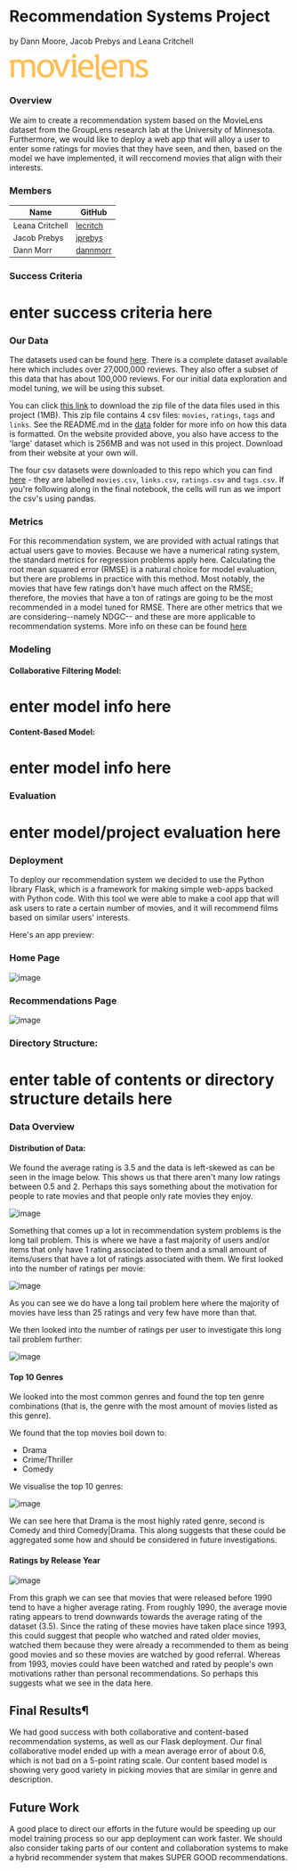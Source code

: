 # Recommendation Systems Project 

by Dann Moore, Jacob Prebys and Leana Critchell 


<img src="src/figures/movielens_logo.png" alt="drawing" width="250"/>


### Overview

We aim to create a recommendation system based on the MovieLens dataset from the GroupLens research lab at the University of Minnesota. Furthermore, we would like to deploy a web app that will alloy a user to enter some ratings for movies that they have seen, and then, based on the model we have implemented, it will reccomend movies that align with their interests. 

### Members

|         Name             |                  GitHub          | 
|--------------------------|----------------------------------|
|Leana Critchell           | [lecritch](https://github.com/lecritch)|
|Jacob Prebys              | [jprebys](https://github.com/jprebys)|
|Dann Morr                 | [dannmorr](https://github.com/dannmorr)|

### Success Criteria

# enter success criteria here

### Our Data

The datasets used can be found [here](https://grouplens.org/datasets/movielens/latest/). There is a complete dataset available here which includes over 27,000,000 reviews. They also offer a subset of this data that has about 100,000 reviews. For our initial data exploration and model tuning, we will be using this subset.

You can click [this link](http://files.grouplens.org/datasets/movielens/ml-latest-small.zip) to download the zip file of the data files used in this project (1MB).  This zip file contains 4 csv files:  `movies`, `ratings`, `tags` and `links`.  See the README.md in the [data](../../data) folder for more info on how this data is formatted.  On the website provided above,  you also have access to the 'large' dataset which is 256MB and was not used in this project.  Download from their website at your own will.  

The four csv datasets were downloaded to this repo which you can find [here](../../data) - they are labelled `movies.csv`, `links.csv`, `ratings.csv` and `tags.csv`.  If you're following along in the final notebook, the cells will run as we import the csv's using pandas. 

### Metrics

For this recommendation system, we are provided with actual ratings that actual users gave to movies. Because we have a numerical rating system, the standard metrics for regression problems apply here. Calculating the root mean squared error (RMSE) is a natural choice for model evaluation, but there are problems in practice with this method. Most notably, the movies that have few ratings don't have much affect on the RMSE; therefore, the movies that have a ton of ratings are going to be the most recommended in a model tuned for RMSE. There are other metrics that we are considering--namely NDGC-- and these are more applicable to recommendation systems. More info on these can be found [here](http://fastml.com/evaluating-recommender-systems/)


### Modeling

#### Collaborative Filtering Model:

# enter model info here

#### Content-Based Model:

# enter model info here

### Evaluation

# enter model/project evaluation here

### Deployment

To deploy our recommendation system we decided to use the Python library Flask, which is a framework for making simple web-apps backed with Python code. With this tool we were able to make a cool app that will ask users to rate a certain number of movies, and it will recommend films based on similar users' interests.

Here's an app preview:

### Home Page
![image](../../reports/figures/app_home.png)

### Recommendations Page
![image](../../reports/figures/app_recs.png)


### Directory Structure:

# enter table of contents or directory structure details here

### Data Overview

#### Distribution of Data:

We found the average rating is 3.5 and the data is left-skewed as can be seen in the image below.  This shows us that there aren't many low ratings between 0.5 and 2.  Perhaps this says something about the motivation for people to rate movies and that people only rate movies they enjoy.

![image](../../reports/figures/dist_ratings.png)

Something that comes up a lot in recommendation system problems is the long tail problem.  This is where we have a fast majority of users and/or items that only have 1 rating associated to them and a small amount of items/users that have a lot of ratings associated with them.  We first looked into the number of ratings per movie:

![image](../../reports/figures/ratings_by_movie.png)

As you can see we do have a long tail problem here where the majority of movies have less than 25 ratings and very few have more than that.

We then looked into the number of ratings per user to investigate this long tail problem further:

![image](../../reports/figures/ratings_by_user.png)

#### Top 10 Genres 

We looked into the most common genres and found the top ten genre combinations (that is, the genre with the most amount of movies listed as this genre).

We found that the top movies boil down to:

- Drama
- Crime/Thriller
- Comedy

We visualise the top 10 genres:

![image](../../reports/figures/top_10_genres.png)

We can see here that Drama is the most highly rated genre, second is Comedy and third Comedy|Drama. This along suggests that these could be aggregated some how and should be considered in future investigations.

#### Ratings by Release Year

![image](../../reports/figures/ratings_by_release_date.png)

From this graph we can see that movies that were released before 1990 tend to have a higher average rating. From roughly 1990, the average movie rating appears to trend downwards towards the average rating of the dataset (3.5). Since the rating of these movies have taken place since 1993, this could suggest that people who watched and rated older movies, watched them because they were already a recommended to them as being good movies and so these movies are watched by good referral. Whereas from 1993, movies could have been watched and rated by people's own motivations rather than personal recommendations. So perhaps this suggests what we see in the data here.

## Final Results¶

We had good success with both collaborative and content-based recommendation systems, as well as our Flask deployment. Our final collaborative model ended up with a mean average error of about 0.6, which is not bad on a 5-point rating scale. Our content based model is showing very good variety in picking movies that are similar in genre and description.

## Future Work

A good place to direct our efforts in the future would be speeding up our model training process so our app deployment can work faster. We should also consider taking parts of our content and collaboration systems to make a hybrid recommender system that makes SUPER GOOD recommendations.